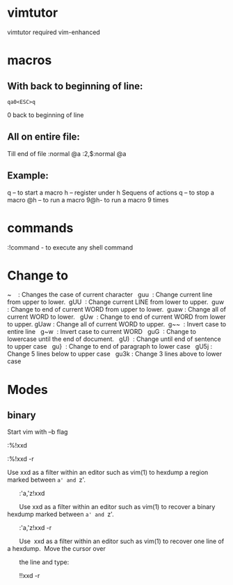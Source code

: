 # vimtutor
vimtutor
required vim-enhanced
# macros
## With back to beginning of line: 
```
qa0<ESC>q
```
0 back to beginning of line 
## All on entire file: 
Till end of file 
:normal @a 
:2,$:normal @a 
## Example: 
q – to start a macro 
h – register under h 
Sequens of actions 
q – to stop a macro 
@h – to run a macro 
9@h- to run a macro 9 times 
# commands
:!command - to execute any shell command

# Change to
~    : Changes the case of current character  
guu  : Change current line from upper to lower. 
gUU  : Change current LINE from lower to upper. 
guw  : Change to end of current WORD from upper to lower. 
guaw : Change all of current WORD to lower.  
gUw  : Change to end of current WORD from lower to upper.
gUaw : Change all of current WORD to upper. 
g~~  : Invert case to entire line  
g~w  : Invert case to current WORD  
guG  : Change to lowercase until the end of document.  
gU)  : Change until end of sentence to upper case  
gu}  : Change to end of paragraph to lower case  
gU5j : Change 5 lines below to upper case  
gu3k : Change 3 lines above to lower case
# Modes
## binary
Start vim with –b flag 

:%!xxd 

:%!xxd -r 

Use xxd as a filter within an editor such as vim(1) to hexdump a region marked between `a' and `z'. 

       :'a,'z!xxd 

       Use xxd as a filter within an editor such as vim(1) to recover a binary hexdump marked between `a' and `z'. 

       :'a,'z!xxd -r 

       Use  xxd as a filter within an editor such as vim(1) to recover one line of a hexdump.  Move the cursor over 

       the line and type: 

       !!xxd -r
